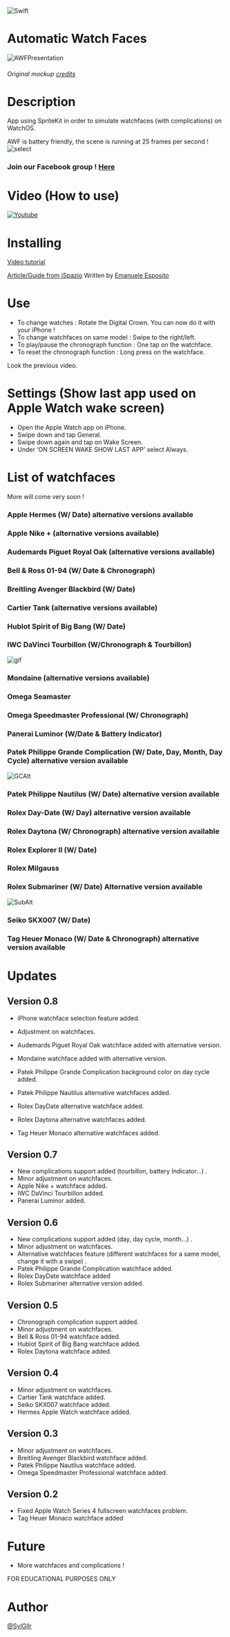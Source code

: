 ![Swift](https://img.shields.io/badge/language-Swift-orange.svg)

# Automatic Watch Faces
![AWFPresentation](https://i.ibb.co/px3tsNh/AWF0-7.png)
###### Original mockup [credits](https://twitter.com/iamfaysal)

# Description
App using SpriteKit in order to simulate watchfaces (with complications) on WatchOS.

AWF is battery friendly, the scene is running at 25 frames per second !
![select](https://media.giphy.com/media/dJsaNZ0eUrBhcGhaEW/giphy.gif)


### Join our Facebook group ! [Here](https://www.facebook.com/groups/AWFgroup/)


# Video (How to use)
[![Youtube](https://img.youtube.com/vi/v9rcqk-8Afc/0.jpg)](https://youtu.be/v9rcqk-8Afc)


# Installing
[Video tutorial](https://youtu.be/-TS4ypziaMU)

[Article/Guide from iSpazio](https://www.facebook.com/groups/AWFgroup/) Written by [Emanuele Esposito](https://www.instagram.com/emanuele_esp/)

# Use
- To change watches : Rotate the Digital Crown. You can now do it with your iPhone !
- To change watchfaces on same model : Swipe to the right/left.
- To play/pause the chronograph function : One tap on the watchface.
- To reset the chronograph function : Long press on the watchface.

Look the previous video.

# Settings (Show last app used on Apple Watch wake screen)
- Open the Apple Watch app on iPhone.
- Swipe down and tap General.
- Swipe down again and tap on Wake Screen.
- Under ‘ON SCREEN WAKE SHOW LAST APP’ select Always.

# List of watchfaces
More will come very soon !

### Apple Hermes (W/ Date) alternative versions available
### Apple Nike + (alternative versions available)

### Audemards Piguet Royal Oak (alternative versions available)

### Bell & Ross 01-94 (W/ Date & Chronograph)

### Breitling Avenger Blackbird (W/ Date)

### Cartier Tank (alternative versions available)

### Hublot Spirit of Big Bang (W/ Date)

### IWC DaVinci Tourbillon (W/Chronograph & Tourbillon)
![gif](https://media.giphy.com/media/NsESMeZvUqshx43dqM/giphy.gif)

### Mondaine (alternative versions available)

### Omega Seamaster
### Omega Speedmaster Professional (W/ Chronograph)

### Panerai Luminor (W/Date & Battery Indicator)

### Patek Philippe Grande Complication (W/ Date, Day, Month, Day Cycle) alternative version available
![GCAlt](https://i.ibb.co/zncxN8H/alter2.png)

### Patek Philippe Nautilus (W/ Date) alternative version available

### Rolex Day-Date (W/ Day) alternative version available
### Rolex Daytona (W/ Chronograph) alternative version available
### Rolex Explorer II (W/ Date)
### Rolex Milgauss
### Rolex Submariner (W/ Date) Alternative version available
![SubAlt](https://i.ibb.co/mHL77vR/Alternate1.png)

### Seiko SKX007 (W/ Date)

### Tag Heuer Monaco (W/ Date & Chronograph) alternative version available

# Updates

## Version 0.8
- iPhone watchface selection feature added.

- Adjustment on watchfaces.
- Audemards Piguet Royal Oak watchface added with alternative version.
- Mondaine watchface added with alternative version.
- Patek Philippe Grande Complication background color on day cycle added.
- Patek Philippe Nautilus alternative watchfaces added.
- Rolex DayDate alternative watchface added.
- Rolex Daytona alternative watchfaces added.
- Tag Heuer Monaco alternative watchfaces added.


## Version 0.7
- New complications support added (tourbillon, battery Indicator...) .
- Minor adjustment on watchfaces.
- Apple Nike + watchface added.
- IWC DaVinci Tourbillon added.
- Panerai Luminor added.

## Version 0.6
- New complications support added (day, day cycle, month...) .
- Minor adjustment on watchfaces.
- Alternative watchfaces feature (different watchfaces for a same model, change it with a swipe) .
- Patek Philippe Grande Complication watchface added.
- Rolex DayDate watchface added
- Rolex Submariner alternative version added.

## Version 0.5
- Chronograph complication support added.
- Minor adjustment on watchfaces.
- Bell & Ross 01-94 watchface added.
- Hublot Spirit of Big Bang watchface added.
- Rolex Daytona watchface added.

## Version 0.4
- Minor adjustment on watchfaces.
- Cartier Tank watchface added.
- Seiko SKX007 watchface added.
- Hermes Apple Watch watchface added.

## Version 0.3
- Minor adjustment on watchfaces.
- Breitling Avenger Blackbird watchface added.
- Patek Philippe Nautilus watchface added.
- Omega Speedmaster Professional watchface added.

## Version 0.2
- Fixed Apple Watch Series 4 fullscreen watchfaces problem.
- Tag Heuer Monaco watchface added

# Future
- More watchfaces and complications !

FOR EDUCATIONAL PURPOSES ONLY

# Author
[@SylGllr](https://twitter.com/SylGllr)
